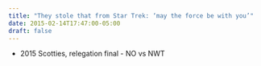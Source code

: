 ```yaml
---
title: "They stole that from Star Trek: ‘may the force be with you’"
date: 2015-02-14T17:47:00-05:00
draft: false
---
```

- 2015 Scotties, relegation final - NO vs NWT